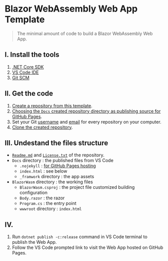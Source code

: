 # Blazor WebAssembly Web App Template
> The minimal amount of code to build a Blazor WebAssembly Web App.
## I. Install the tools
1. [.NET Core SDK](https://dotnet.microsoft.com/download)
2. [VS Code IDE](https://code.visualstudio.com/download)
3. [Git SCM](https://git-scm.com/downloads)
## II. Get the code
1. [Create a repository from this template](https://github.com/FrancoisDotNet/BlazorWasm/generate).
2. [Choosing the `Docs` created repository directory as publishing source for GitHub Pages](https://help.github.com/en/github/working-with-github-pages/configuring-a-publishing-source-for-your-github-pages-site#choosing-a-publishing-source).
3. Set your Git [username](https://help.github.com/en/github/using-git/setting-your-username-in-git#setting-your-git-username-for-every-repository-on-your-computer) and [email](https://help.github.com/en/github/setting-up-and-managing-your-github-user-account/setting-your-commit-email-address#setting-your-email-address-for-every-repository-on-your-computer) for every repository on your computer.
4. [Clone the created repository](https://help.github.com/en/github/creating-cloning-and-archiving-repositories/cloning-a-repository).
## III. Undestand the files structure
- [`Readme.md`](https://help.github.com/en/github/creating-cloning-and-archiving-repositories/about-readmes) and [`License.txt`](https://help.github.com/en/github/creating-cloning-and-archiving-repositories/licensing-a-repository) of the repository.
- `Docs` directory : the published files from VS Code
  - `.nojekyll` : [for GitHub Pages hosting](https://help.github.com/en/github/working-with-github-pages/about-github-pages#static-site-generators)
  - `index.html` : see below
  - `_framwork` directory : the app assets
- `BlazorWasm` directory : the working files
  - `BlazorWasm.csproj` : the project file customized building configuration
  - `Body.razor` : the razor
  - `Program.cs` : the entry point
  - `wwwroot` directory : `index.html`
## IV. 
1. Run `dotnet publish -c:release` command in VS Code terminal to publish the Web App.
2. Follow the VS Code prompted link to visit the Web App hosted on GitHub Pages.
